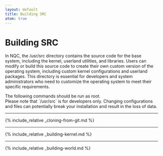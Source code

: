 ```yaml
---
layout: default
title: Building SRC
atom: true
---
```


# Building SRC

In NQC, the /usr/src directory contains the source code for the base system, including the kernel, userland utilities, and libraries. Users can modify or build this source code to create their own custom version of the operating system, including custom kernel configurations and userland packages. This directory is essential for developers and system administrators who need to customize the operating system to meet their specific requirements.

<div class="danger" markdown="1">
The following commands should be run as root.
</div>

<div class="warning" markdown="1">
Please note that `/usr/src` is for developers only. Changing configurations and files can potentially break your installation and result in the loss of data.
</div>

---

{% include_relative _cloning-from-git.md %}

---

{% include_relative _building-kernel.md %}

---

{% include_relative _building-world.md %}

